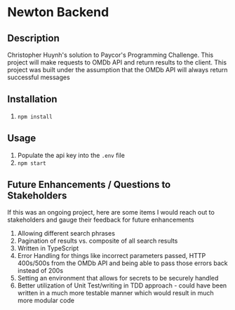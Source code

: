 # Newton Backend
## Description
Christopher Huynh's solution to Paycor's Programming Challenge. This project will make requests to OMDb API and return results to the client. This project was built under the assumption that the OMDb API will always return successful messages 
## Installation
1. `npm install`
## Usage
1. Populate the api key into the `.env` file
2. `npm start`
## Future Enhancements / Questions to Stakeholders
If this was an ongoing project, here are some items I would reach out to stakeholders and gauge their feedback for future enhancements
1. Allowing different search phrases
2. Pagination of results vs. composite of all search results
3. Written in TypeScript
4. Error Handling for things like incorrect parameters passed, HTTP 400s/500s from the OMDb API and being able to pass those errors back instead of 200s
5. Setting an environment that allows for secrets to be securely handled
6. Better utilization of Unit Test/writing in TDD approach - could have been written in a much more testable manner which would result in much more modular code